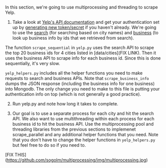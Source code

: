 In this section, we're going to use multiprocessing and threading to scrape Yelp. 

1. Take a look at [Yelp's API documentation](https://www.yelp.com/developers/documentation) and get your authentication set up by [generating new token/secret](https://www.yelp.com/developers/manage_api_keys) if you haven't already. 
We're going to use the [search](https://www.yelp.com/developers/documentation/v2/search_api) (for searching based on city names) and [business](https://www.yelp.com/developers/documentation/v2/business) (to look up business info by ids that we retrieved from search). 

The function `scrape_sequential` in `yelp.py` uses the search API to scrape the top 20 business ids for 4 cities listed in [data/cities](FIX LINK). Then it uses the business API to scrape info for each business id. Since this is done sequentially, it's very slow. 

`yelp_helpers.py` includes all the helper functions you need to make requests to search and business APIs. Note that `scrape_business_info` dumps the JSON response (including the business info for one business) into Mongodb. The only change you need to make to this file is putting your authentication info on top (which is not generally a good practice).

2. Run yelp.py and note how long it takes to complete.

3. Our goal is to use a separate process for each city and hit the search API. We also want to use multithreading within each process for each business id to hit the business API. Use the multiprocessing pool and threading libraries from the previous sections to implemenet scrape_parallel and any additional helper functions that you need. Note that you don't have to change the helper functions in `yelp_helpers.py` but feel free to do so if you need to. 

[FIX THIS] (https://github.com/sogolm/multiprocessing/img/multiprocessing.jpg)





